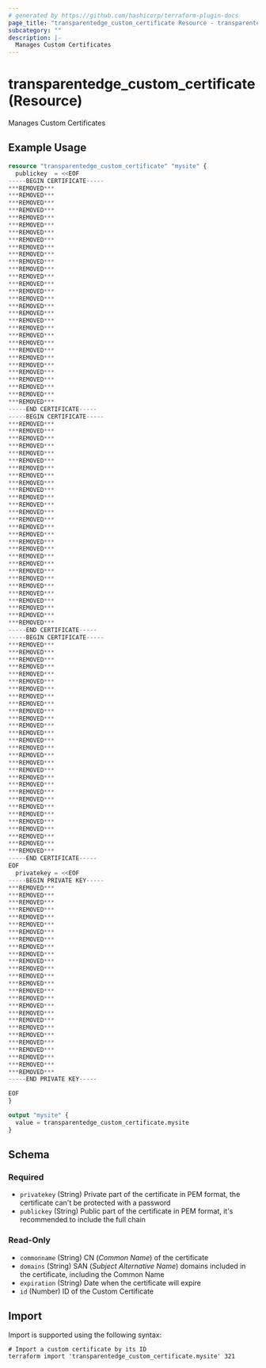 ```yaml
---
# generated by https://github.com/hashicorp/terraform-plugin-docs
page_title: "transparentedge_custom_certificate Resource - transparentedge"
subcategory: ""
description: |-
  Manages Custom Certificates
---
```


# transparentedge_custom_certificate (Resource)

Manages Custom Certificates

## Example Usage

```terraform
resource "transparentedge_custom_certificate" "mysite" {
  publickey  = <<EOF
-----BEGIN CERTIFICATE-----
***REMOVED***
***REMOVED***
***REMOVED***
***REMOVED***
***REMOVED***
***REMOVED***
***REMOVED***
***REMOVED***
***REMOVED***
***REMOVED***
***REMOVED***
***REMOVED***
***REMOVED***
***REMOVED***
***REMOVED***
***REMOVED***
***REMOVED***
***REMOVED***
***REMOVED***
***REMOVED***
***REMOVED***
***REMOVED***
***REMOVED***
***REMOVED***
***REMOVED***
***REMOVED***
***REMOVED***
***REMOVED***
***REMOVED***
***REMOVED***
-----END CERTIFICATE-----
-----BEGIN CERTIFICATE-----
***REMOVED***
***REMOVED***
***REMOVED***
***REMOVED***
***REMOVED***
***REMOVED***
***REMOVED***
***REMOVED***
***REMOVED***
***REMOVED***
***REMOVED***
***REMOVED***
***REMOVED***
***REMOVED***
***REMOVED***
***REMOVED***
***REMOVED***
***REMOVED***
***REMOVED***
***REMOVED***
***REMOVED***
***REMOVED***
***REMOVED***
***REMOVED***
***REMOVED***
***REMOVED***
***REMOVED***
***REMOVED***
-----END CERTIFICATE-----
-----BEGIN CERTIFICATE-----
***REMOVED***
***REMOVED***
***REMOVED***
***REMOVED***
***REMOVED***
***REMOVED***
***REMOVED***
***REMOVED***
***REMOVED***
***REMOVED***
***REMOVED***
***REMOVED***
***REMOVED***
***REMOVED***
***REMOVED***
***REMOVED***
***REMOVED***
***REMOVED***
***REMOVED***
***REMOVED***
***REMOVED***
***REMOVED***
***REMOVED***
***REMOVED***
***REMOVED***
***REMOVED***
***REMOVED***
***REMOVED***
***REMOVED***
-----END CERTIFICATE-----
EOF
  privatekey = <<EOF
-----BEGIN PRIVATE KEY-----
***REMOVED***
***REMOVED***
***REMOVED***
***REMOVED***
***REMOVED***
***REMOVED***
***REMOVED***
***REMOVED***
***REMOVED***
***REMOVED***
***REMOVED***
***REMOVED***
***REMOVED***
***REMOVED***
***REMOVED***
***REMOVED***
***REMOVED***
***REMOVED***
***REMOVED***
***REMOVED***
***REMOVED***
***REMOVED***
***REMOVED***
***REMOVED***
***REMOVED***
***REMOVED***
-----END PRIVATE KEY-----

EOF
}

output "mysite" {
  value = transparentedge_custom_certificate.mysite
}
```

<!-- schema generated by tfplugindocs -->
## Schema

### Required

- `privatekey` (String) Private part of the certificate in PEM format, the certificate can't be protected with a password
- `publickey` (String) Public part of the certificate in PEM format, it's recommended to include the full chain

### Read-Only

- `commonname` (String) CN (_Common Name_) of the certificate
- `domains` (String) SAN (_Subject Alternative Name_) domains included in the certificate, including the Common Name
- `expiration` (String) Date when the certificate will expire
- `id` (Number) ID of the Custom Certificate

## Import

Import is supported using the following syntax:

```shell
# Import a custom certificate by its ID
terraform import 'transparentedge_custom_certificate.mysite' 321
```
